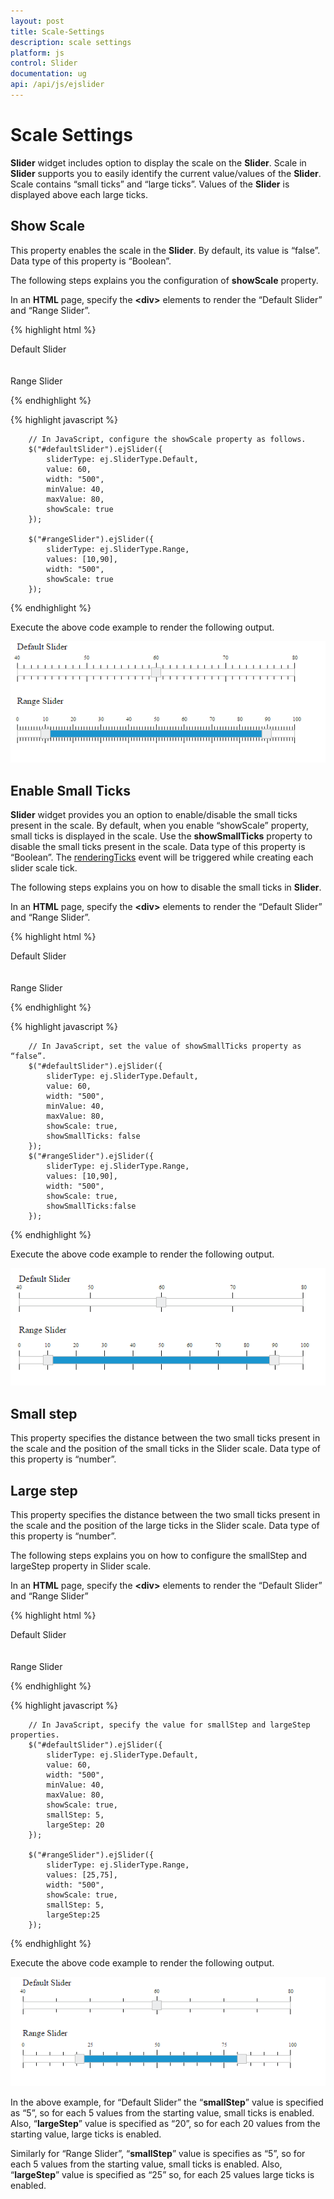 ```yaml
---
layout: post
title: Scale-Settings
description: scale settings
platform: js
control: Slider
documentation: ug
api: /api/js/ejslider
---
```


# Scale Settings

**Slider** widget includes option to display the scale on the **Slider**. Scale in **Slider** supports you to easily identify the current value/values of the **Slider**. Scale contains “small ticks” and “large ticks”. Values of the **Slider** is displayed above each large ticks.

## Show Scale

This property enables the scale in the **Slider**. By default, its value is “false”. Data type of this property is “Boolean”.

The following steps explains you the configuration of **showScale** property.

In an **HTML** page, specify the **&lt;div&gt;** elements to render the “Default Slider” and “Range Slider”.

{% highlight html %}

   <div class="txt">Default Slider</div>
   <div id="defaultSlider"></div>
   <br />
   <br />
   <div class="txt">Range Slider</div>
   <div id="rangeSlider"></div> 

{% endhighlight %}

{% highlight javascript %}


        // In JavaScript, configure the showScale property as follows.
        $("#defaultSlider").ejSlider({
            sliderType: ej.SliderType.Default,
            value: 60,
            width: "500",
            minValue: 40,
            maxValue: 80,
            showScale: true
        });
        
        $("#rangeSlider").ejSlider({
            sliderType: ej.SliderType.Range,
            values: [10,90],
            width: "500",
            showScale: true
        });


{% endhighlight %}

Execute the above code example to render the following output.

![](/js/Slider/Scale-Settings_images/Scale-Settings_img1.png) 

## Enable Small Ticks

**Slider** widget provides you an option to enable/disable the small ticks present in the scale. By default, when you enable “showScale” property, small ticks is displayed in the scale. Use the **showSmallTicks** property to disable the small ticks present in the scale. Data type of this property is “Boolean”. The [renderingTicks](https://help.syncfusion.com/api/js/ejslider#events:renderingticks) event will be triggered while creating each slider scale tick.

The following steps explains you on how to disable the small ticks in **Slider**.

In an **HTML** page, specify the **&lt;div&gt;** elements to render the “Default Slider” and “Range Slider”.

{% highlight html %}


   <div class="txt">Default Slider</div>
   <div id="defaultSlider"></div>
   <br />
   <br />
   <div class="txt">Range Slider</div>
   <div id="rangeSlider"></div> 


{% endhighlight %}

{% highlight javascript %}

        
        // In JavaScript, set the value of showSmallTicks property as “false”.
        $("#defaultSlider").ejSlider({
            sliderType: ej.SliderType.Default,
            value: 60,
            width: "500",
            minValue: 40,
            maxValue: 80,
            showScale: true,
            showSmallTicks: false
        });	
        $("#rangeSlider").ejSlider({
            sliderType: ej.SliderType.Range,
            values: [10,90],
            width: "500",
            showScale: true,
            showSmallTicks:false
        });


{% endhighlight %}

Execute the above code example to render the following output.


![](/js/Slider/Scale-Settings_images/Scale-Settings_img2.png) 

## Small step

This property specifies the distance between the two small ticks present in the scale and the position of the small ticks in the Slider scale. Data type of this property is “number”.

## Large step

This property specifies the distance between the two small ticks present in the scale and the position of the large ticks in the Slider scale. Data type of this property is “number”.

The following steps explains you on how to configure the smallStep and largeStep property in Slider scale.

In an **HTML** page, specify the **&lt;div&gt;** elements to render the “Default Slider” and “Range Slider”

{% highlight html %}


   <div class="txt">Default Slider</div>
   <div id="defaultSlider"></div>
   <br />
   <br />
   <div class="txt">Range Slider</div>
   <div id="rangeSlider"></div> 

{% endhighlight %}

{% highlight javascript %}

        
        // In JavaScript, specify the value for smallStep and largeStep properties.
        $("#defaultSlider").ejSlider({
            sliderType: ej.SliderType.Default,
            value: 60,
            width: "500",
            minValue: 40,
            maxValue: 80,
            showScale: true,
            smallStep: 5,
            largeStep: 20
        });
        
        $("#rangeSlider").ejSlider({
            sliderType: ej.SliderType.Range,
            values: [25,75],
            width: "500",
            showScale: true,
            smallStep: 5,
            largeStep:25
        });
        
{% endhighlight %}

Execute the above code example to render the following output.


![](/js/Slider/Scale-Settings_images/Scale-Settings_img3.png) 

In the above example, for “Default Slider” the “**smallStep**” value is specified as “5”, so for each 5 values from the starting value, small ticks is enabled. Also, “**largeStep**” value is specified as “20”, so for each 20 values from the starting value, large ticks is enabled.

Similarly for “Range Slider”, “**smallStep**” value is specifies as “5”, so for each 5 values from the starting value, small ticks is enabled. Also, “**largeStep**” value is specified as “25” so, for each 25 values large ticks is enabled.

